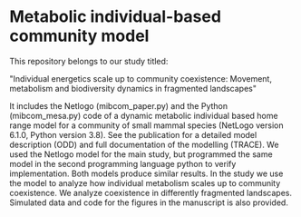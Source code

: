 # Metabolic individual-based community model

This repository belongs to our study titled:

"Individual energetics scale up to community coexistence: Movement, metabolism and biodiversity dynamics in fragmented landscapes"

It includes the Netlogo (mibcom_paper.py) and the Python (mibcom_mesa.py) code of a dynamic metabolic individual based home range model for a community of small mammal species (NetLogo version 6.1.0, Python version 3.8). See the publication for a detailed model description (ODD) and full documentation of the modelling (TRACE). We used the Netlogo model for the main study, but programmed the same model in the second programming language python to verify implementation. Both models produce similar results. In the study we use the model to analyze how individual metabolism scales up to community coexistence. We analyze coexistence in differently fragmented landscapes. Simulated data and code for the figures in the manuscript is also provided.

